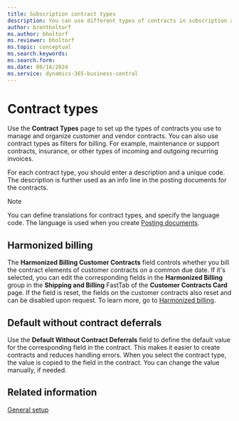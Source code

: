 ```yaml
---
title: Subscription contract types
description: You can use different types of contracts in subscription and recurring billing.
author: brentholtorf
ms.author: bholtorf
ms.reviewer: bholtorf
ms.topic: conceptual
ms.search.keywords: 
ms.search.form: 
ms.date: 08/14/2024
ms.service: dynamics-365-business-central
---
```


# Contract types

Use the **Contract Types** page to set up the types of contracts you use to manage and organize customer and vendor contracts. You can also use contract types as filters for billing. For example, maintenance or support contracts, insurance, or other types of incoming and outgoing recurring invoices.

For each contract type, you should enter a description and a unique code. The description is further used as an info line in the posting documents for the contracts.

> [!NOTE]
> You can define translations for contract types, and specify the language code. The language is used when you create [Posting documents](../posting-documents.md).

## Harmonized billing

The **Harmonized Billing Customer Contracts** field controls whether you bill the contract elements of customer contracts on a common due date. If it's selected, you can edit the corresponding fields in the **Harmonized Billing** group in the **Shipping and Billing** FastTab of the **Customer Contracts Card** page. If the field is reset, the fields on the customer contracts also reset and can be disabled upon request. To learn more, go to [Harmonized billing](../working-with-contracts/customer-contracts.md#harmonized-billing).

## Default without contract deferrals

Use the **Default Without Contract Deferrals** field to define the default value for the corresponding field in the contract. This makes it easier to create contracts and reduces handling errors. When you select the contract type, the value is copied to the field in the contract. You can change the value manually, if needed.

## Related information

[General setup](general.md)  
